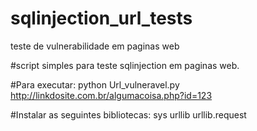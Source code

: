 # sqlinjection_url_tests
teste de vulnerabilidade em paginas web

#script simples para teste sqlinjection em paginas web. 

#Para executar: 
python Url_vulneravel.py http://linkdosite.com.br/algumacoisa.php?id=123 


#Instalar as seguintes bibliotecas:
sys
urllib
urllib.request
